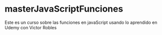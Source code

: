 # masterJavaScriptFunciones
Este es un curso sobre las funciones en javaScript usando lo aprendido en Udemy con Victor Robles
